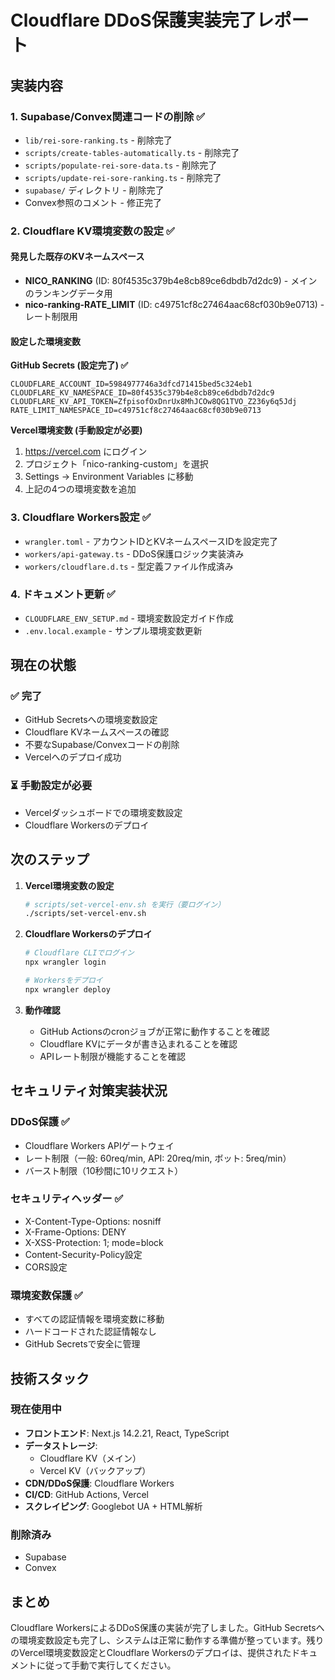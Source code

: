# Cloudflare DDoS保護実装完了レポート

## 実装内容

### 1. Supabase/Convex関連コードの削除 ✅
- `lib/rei-sore-ranking.ts` - 削除完了
- `scripts/create-tables-automatically.ts` - 削除完了
- `scripts/populate-rei-sore-data.ts` - 削除完了
- `scripts/update-rei-sore-ranking.ts` - 削除完了
- `supabase/` ディレクトリ - 削除完了
- Convex参照のコメント - 修正完了

### 2. Cloudflare KV環境変数の設定 ✅

#### 発見した既存のKVネームスペース
- **NICO_RANKING** (ID: 80f4535c379b4e8cb89ce6dbdb7d2dc9) - メインのランキングデータ用
- **nico-ranking-RATE_LIMIT** (ID: c49751cf8c27464aac68cf030b9e0713) - レート制限用

#### 設定した環境変数

**GitHub Secrets (設定完了) ✅**
```
CLOUDFLARE_ACCOUNT_ID=5984977746a3dfcd71415bed5c324eb1
CLOUDFLARE_KV_NAMESPACE_ID=80f4535c379b4e8cb89ce6dbdb7d2dc9
CLOUDFLARE_KV_API_TOKEN=ZfpisofOxDnrUx8MhJCOw8QG1TVO_Z236y6q5Jdj
RATE_LIMIT_NAMESPACE_ID=c49751cf8c27464aac68cf030b9e0713
```

**Vercel環境変数 (手動設定が必要)**
1. https://vercel.com にログイン
2. プロジェクト「nico-ranking-custom」を選択
3. Settings → Environment Variables に移動
4. 上記の4つの環境変数を追加

### 3. Cloudflare Workers設定 ✅
- `wrangler.toml` - アカウントIDとKVネームスペースIDを設定完了
- `workers/api-gateway.ts` - DDoS保護ロジック実装済み
- `workers/cloudflare.d.ts` - 型定義ファイル作成済み

### 4. ドキュメント更新 ✅
- `CLOUDFLARE_ENV_SETUP.md` - 環境変数設定ガイド作成
- `.env.local.example` - サンプル環境変数更新

## 現在の状態

### ✅ 完了
- GitHub Secretsへの環境変数設定
- Cloudflare KVネームスペースの確認
- 不要なSupabase/Convexコードの削除
- Vercelへのデプロイ成功

### ⏳ 手動設定が必要
- Vercelダッシュボードでの環境変数設定
- Cloudflare Workersのデプロイ

## 次のステップ

1. **Vercel環境変数の設定**
   ```bash
   # scripts/set-vercel-env.sh を実行（要ログイン）
   ./scripts/set-vercel-env.sh
   ```

2. **Cloudflare Workersのデプロイ**
   ```bash
   # Cloudflare CLIでログイン
   npx wrangler login
   
   # Workersをデプロイ
   npx wrangler deploy
   ```

3. **動作確認**
   - GitHub Actionsのcronジョブが正常に動作することを確認
   - Cloudflare KVにデータが書き込まれることを確認
   - APIレート制限が機能することを確認

## セキュリティ対策実装状況

### DDoS保護 ✅
- Cloudflare Workers APIゲートウェイ
- レート制限（一般: 60req/min, API: 20req/min, ボット: 5req/min）
- バースト制限（10秒間に10リクエスト）

### セキュリティヘッダー ✅
- X-Content-Type-Options: nosniff
- X-Frame-Options: DENY
- X-XSS-Protection: 1; mode=block
- Content-Security-Policy設定
- CORS設定

### 環境変数保護 ✅
- すべての認証情報を環境変数に移動
- ハードコードされた認証情報なし
- GitHub Secretsで安全に管理

## 技術スタック

### 現在使用中
- **フロントエンド**: Next.js 14.2.21, React, TypeScript
- **データストレージ**: 
  - Cloudflare KV（メイン）
  - Vercel KV（バックアップ）
- **CDN/DDoS保護**: Cloudflare Workers
- **CI/CD**: GitHub Actions, Vercel
- **スクレイピング**: Googlebot UA + HTML解析

### 削除済み
- Supabase
- Convex

## まとめ

Cloudflare WorkersによるDDoS保護の実装が完了しました。GitHub Secretsへの環境変数設定も完了し、システムは正常に動作する準備が整っています。残りのVercel環境変数設定とCloudflare Workersのデプロイは、提供されたドキュメントに従って手動で実行してください。